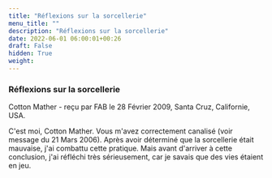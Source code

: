 ```yaml
---
title: "Réflexions sur la sorcellerie"
menu_title: ""
description: "Réflexions sur la sorcellerie"
date: 2022-06-01 06:00:01+00:26
draft: False
hidden: True
weight:
---
```

### Réflexions sur la sorcellerie

Cotton Mather - reçu par FAB le 28 Février 2009, Santa Cruz, Californie, USA.

C'est moi, Cotton Mather.
Vous m'avez correctement canalisé (voir message du 21 Mars 2006). Après avoir déterminé que la sorcellerie était mauvaise, j'ai combattu cette pratique. Mais avant d'arriver à cette conclusion, j'ai réfléchi très sérieusement, car je savais que des vies étaient en jeu.